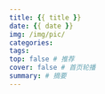 ```yaml
---
title: {{ title }}
date: {{ date }}
img: /img/pic/
categories:
tags:
top: false # 推荐
cover: false # 首页轮播
summary: # 摘要
---
```

